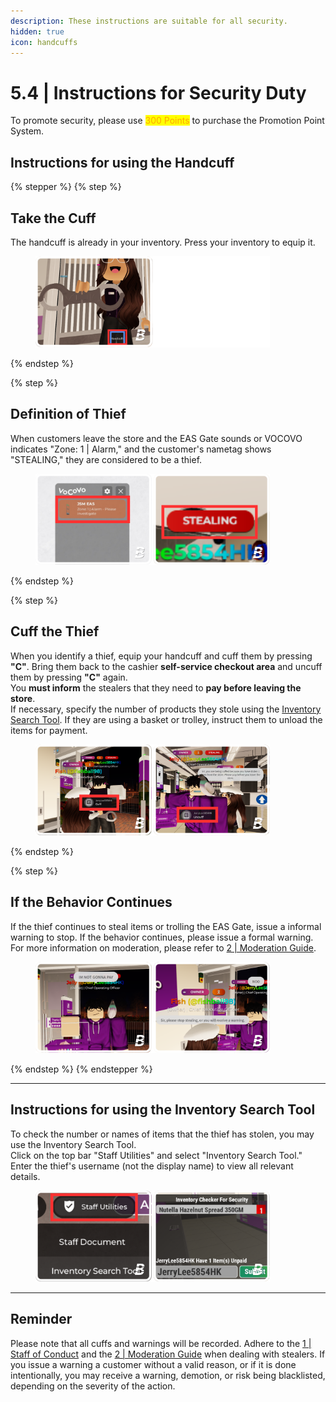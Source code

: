 ```yaml
---
description: These instructions are suitable for all security.
hidden: true
icon: handcuffs
---
```


# 5.4 | Instructions for Security Duty

To promote security, please use <mark style="color:orange;">300 Points</mark> to purchase the Promotion Point System.

## Instructions for using the Handcuff

{% stepper %}
{% step %}
## Take the Cuff

The handcuff is already in your inventory. Press your inventory to equip it.

<div align="left"><figure><img src="../../.gitbook/assets/SC01.png" alt="" width="375"><figcaption></figcaption></figure></div>
{% endstep %}

{% step %}
## Definition of Thief

When customers leave the store and the EAS Gate sounds or VOCOVO indicates "Zone: 1 | Alarm," and the customer's nametag shows "STEALING," they are considered to be a thief.

<div align="left"><figure><img src="../../.gitbook/assets/SC02.png" alt="" width="375"><figcaption></figcaption></figure></div>
{% endstep %}

{% step %}
## Cuff the Thief

When you identify a thief, equip your handcuff and cuff them by pressing **"C"**. Bring them back to the cashier **self-service checkout area** and uncuff them by pressing **"C"** again.
\
You **must inform** the stealers that they need to **pay before leaving the store**.
\
If necessary, specify the number of products they stole using the [Inventory Search Tool](5.4-or-instructions-for-security-duty.md#instructions-for-using-the-inventory-search-tool). If they are using a basket or trolley, instruct them to unload the items for payment.

<div align="left"><figure><img src="../../.gitbook/assets/SC03.png" alt="" width="375"><figcaption></figcaption></figure></div>
{% endstep %}

{% step %}
## If the Behavior Continues

If the thief continues to steal items or trolling the EAS Gate, issue a informal warning to stop. If the behavior continues, please issue a formal warning.
\
For more information on moderation, please refer to [2 | Moderation Guide](../moderation-guide.md).

<div align="left"><figure><img src="../../.gitbook/assets/SC04.png" alt="" width="375"><figcaption></figcaption></figure></div>
{% endstep %}
{% endstepper %}

***

## Instructions for using the Inventory Search Tool

To check the number or names of items that the thief has stolen, you may use the Inventory Search Tool.
\
Click on the top bar "Staff Utilities" and select "Inventory Search Tool." Enter the thief's username (not the display name) to view all relevant details.

<div align="left"><figure><img src="../../.gitbook/assets/SC05 (1).png" alt="" width="375"><figcaption></figcaption></figure></div>

***

## Reminder

Please note that all cuffs and warnings will be recorded. Adhere to the [1 | Staff of Conduct](../staff-code-of-conduct.md) and the [2 | Moderation Guide](../moderation-guide.md) when dealing with stealers. If you issue a warning a customer without a valid reason, or if it is done intentionally, you may receive a warning, demotion, or risk being blacklisted, depending on the severity of the action.
